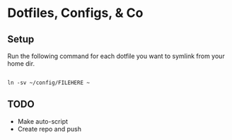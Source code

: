 # Dotfiles, Configs, & Co

## Setup

Run the following command for each dotfile you want to symlink from your home dir.

```shell

ln -sv ~/config/FILEHERE ~

```

## TODO

* Make auto-script
* Create repo and push
